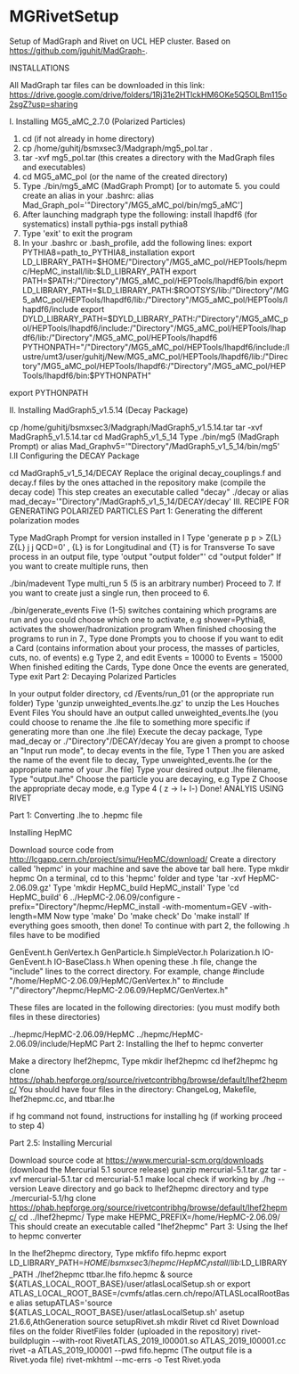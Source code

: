# MGRivetSetup
Setup of MadGraph and Rivet on UCL HEP cluster. Based on https://github.com/jguhit/MadGraph-.

INSTALLATIONS

All MadGraph tar files can be downloaded in this link: https://drive.google.com/drive/folders/1Rj31e2HTlckHM6OKe5Q5OLBm115o2sgZ?usp=sharing

I. Installing MG5_aMC_2.7.0 (Polarized Particles)

1) cd (if not already in home directory)
2) cp /home/guhitj/bsmxsec3/Madgraph/mg5_pol.tar .
3) tar -xvf mg5_pol.tar (this creates a directory with the MadGraph files and executables)
4) cd MG5_aMC_pol (or the name of the created directory)
5) Type ./bin/mg5_aMC (MadGraph Prompt)
[or to automate 5. you could create an alias in your .bashrc: alias Mad_Graph_pol='"Directory"/MG5_aMC_pol/bin/mg5_aMC']
6) After launching madgraph type the following:
  install lhapdf6 (for systematics)
  install pythia-pgs
  install pythia8
7) Type 'exit' to exit the program
8) In your .bashrc or .bash_profile, add the following lines:
   export PYTHIA8=path_to_PYTHIA8_installation
   export  LD_LIBRARY_PATH=$HOME/"Directory"/MG5_aMC_pol/HEPTools/hepmc/HepMC_install/lib:$LD_LIBRARY_PATH 
   export PATH=$PATH:/"Directory"/MG5_aMC_pol/HEPTools/lhapdf6/bin
   export LD_LIBRARY_PATH=$LD_LIBRARY_PATH:$ROOTSYS/lib:/"Directory"/MG5_aMC_pol/HEPTools/lhapdf6/lib:/"Directory"/MG5_aMC_pol/HEPTools/lhapdf6/include
   export  DYLD_LIBRARY_PATH=$DYLD_LIBRARY_PATH:/"Directory"/MG5_aMC_pol/HEPTools/lhapdf6/include:/"Directory"/MG5_aMC_pol/HEPTools/lhapdf6/lib:/"Directory"/MG5_aMC_pol/HEPTools/lhapdf6
PYTHONPATH="/"Directory"/MG5_aMC_pol/HEPTools/lhapdf6/include:/lustre/umt3/user/guhitj/New/MG5_aMC_pol/HEPTools/lhapdf6/lib:/"Directory"/MG5_aMC_pol/HEPTools/lhapdf6:/"Directory"/MG5_aMC_pol/HEPTools/lhapdf6/bin:$PYTHONPATH"

export PYTHONPATH

II. Installing MadGraph5_v1.5.14 (Decay Package)

cp /home/guhitj/bsmxsec3/Madgraph/MadGraph5_v1.5.14.tar
tar -xvf MadGraph5_v1.5.14.tar
cd MadGraph5_v1_5_14
Type ./bin/mg5 (MadGraph Prompt)
or alias Mad_Graphv5='"Directory"/MadGraph5_v1_5_14/bin/mg5'
I.II Configuring the DECAY Package

cd MadGraph5_v1_5_14/DECAY
Replace the original decay_couplings.f and decay.f files by the ones attached in the repository
make (compile the decay code) This step creates an executable called "decay"
./decay or alias mad_decay='"Directory"/MadGraph5_v1_5_14/DECAY/decay'
III. RECIPE FOR GENERATING POLARIZED PARTICLES
Part 1: Generating the different polarization modes

Type MadGraph Prompt for version installed in I
Type 'generate p p > Z{L} Z{L} j j QCD=0' , {L} is for Longitudinal and {T} is for Transverse
To save process in an output file, type 'output "output folder"'
cd "output folder"
If you want to create multiple runs, then

./bin/madevent
Type multi_run 5 (5 is an arbitrary number)
Proceed to 7.
If you want to create just a single run, then proceed to 6.

./bin/generate_events
Five (1-5) switches containing which programs are run and you could choose which one to activate, e.g shower=Pythia8, activates the shower/hadronization program
When finished choosing the programs to run in 7., Type done
Prompts you to choose if you want to edit a Card (contains information about your process, the masses of particles, cuts, no. of events) e.g Type 2, and edit Events = 10000 to Events = 15000
When finished editing the Cards, Type done
Once the events are generated, Type exit
Part 2: Decaying Polarized Particles

In your output folder directory, cd /Events/run_01 (or the appropriate run folder)
Type 'gunzip unweighted_events.lhe.gz' to unzip the Les Houches Event Files
You should have an output called unweighted_events.lhe (you could choose to rename the .lhe file to something more specific if generating more than one .lhe file)
Execute the decay package, Type mad_decay or ./"Directory"/DECAY/decay
You are given a prompt to choose an "Input run mode", to decay events in the file, Type 1
Then you are asked the name of the event file to decay, Type unweighted_events.lhe (or the appropriate name of your .lhe file)
Type your desired output .lhe filename, Type "output.lhe"
Choose the particle you are decaying, e.g Type Z
Choose the appropriate decay mode, e.g Type 4 ( z -> l+ l-)
Done!
ANALYIS USING RIVET

Part 1: Converting .lhe to .hepmc file

Installing HepMC

Download source code from http://lcgapp.cern.ch/project/simu/HepMC/download/
Create a directory called 'hepmc' in your machine and save the above tar ball here. Type mkdir hepmc
On a terminal, cd to this 'hepmc' folder and type 'tar -xvf HepMC-2.06.09.gz'
Type 'mkdir HepMC_build HepMC_install'
Type 'cd HepMC_build' 6 ../HepMC-2.06.09/configure -prefix="Directory"/hepmc/HepMC_install -with-momentum=GEV -with-length=MM
Now type 'make'
Do 'make check'
Do 'make install'
If everything goes smooth, then done!
To continue with part 2, the following .h files have to be modified

GenEvent.h
GenVertex.h
GenParticle.h
SimpleVector.h
Polarization.h
IO-GenEvent.h
IO-BaseClass.h
When opening these .h file, change the "include" lines to the correct directory. For example, change #include "/home/HepMC-2.06.09/HepMC/GenVertex.h" to #include "/"directory"/hepmc/HepMC-2.06.09/HepMC/GenVertex.h"

These files are located in the following directories: (you must modify both files in these directories)

../hepmc/HepMC-2.06.09/HepMC
../hepmc/HepMC-2.06.09/include/HepMC
Part 2: Installing the lhef to hepmc converter

Make a directory lhef2hepmc, Type mkdir lhef2hepmc
cd lhef2hepmc
hg clone https://phab.hepforge.org/source/rivetcontribhg/browse/default/lhef2hepmc/
You should have four files in the directory: ChangeLog, Makefile, lhef2hepmc.cc, and ttbar.lhe

if hg command not found, instructions for installing hg (if working proceed to step 4)

Part 2.5: Installing Mercurial

Download source code at https://www.mercurial-scm.org/downloads (download the Mercurial 5.1 source release)
gunzip mercurial-5.1.tar.gz
tar -xvf mercurial-5.1.tar
cd mercurial-5.1
make local
check if working by ./hg --version
Leave directory and go back to lhef2hepmc directory and type ./mercurial-5.1/hg clone https://phab.hepforge.org/source/rivetcontribhg/browse/default/lhef2hepmc/
cd ../lhef2hepmc/
Type make HEPMC_PREFIX=/home/HepMC-2.06.09/
This should create an executable called "lhef2hepmc"
Part 3: Using the lhef to hepmc converter

In the lhef2hepmc directory, Type mkfifo fifo.hepmc
export LD_LIBRARY_PATH=$HOME/bsmxsec3/hepmc/HepMC_install/lib:$LD_LIBRARY_PATH
./lhef2hepmc ttbar.lhe fifo.hepmc &
source ${ATLAS_LOCAL_ROOT_BASE}/user/atlasLocalSetup.sh or export ATLAS_LOCAL_ROOT_BASE=/cvmfs/atlas.cern.ch/repo/ATLASLocalRootBase alias setupATLAS='source ${ATLAS_LOCAL_ROOT_BASE}/user/atlasLocalSetup.sh'
asetup 21.6.6,AthGeneration
source setupRivet.sh
mkdir Rivet
cd Rivet
Download files on the folder RivetFiles folder (uploaded in the repository)
rivet-buildplugin --with-root RivetATLAS_2019_I00001.so ATLAS_2019_I00001.cc
rivet -a ATLAS_2019_I00001 --pwd fifo.hepmc (The output file is a Rivet.yoda file)
rivet-mkhtml --mc-errs -o Test Rivet.yoda


